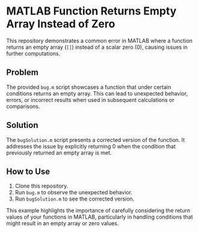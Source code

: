 # MATLAB Function Returns Empty Array Instead of Zero

This repository demonstrates a common error in MATLAB where a function returns an empty array (`[]`) instead of a scalar zero (0), causing issues in further computations.

## Problem

The provided `bug.m` script showcases a function that under certain conditions returns an empty array.  This can lead to unexpected behavior, errors, or incorrect results when used in subsequent calculations or comparisons.

## Solution

The `bugSolution.m` script presents a corrected version of the function. It addresses the issue by explicitly returning 0 when the condition that previously returned an empty array is met.

## How to Use

1. Clone this repository.
2. Run `bug.m` to observe the unexpected behavior.
3. Run `bugSolution.m` to see the corrected version.

This example highlights the importance of carefully considering the return values of your functions in MATLAB, particularly in handling conditions that might result in an empty array or zero values. 